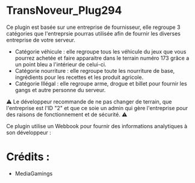 # TransNoveur_Plug294

Ce plugin est basée sur une entreprise de fournisseur, elle regroupe 3 catégories que l'entreprsie pourras utilisée afin de fournir les diverses entreprise de votre serveur.
- Catégorie véhicule : elle regroupe tous les véhicule du jeux que vous pourrez achetée et faire apparaitre dans le terrain numéro 173 grâce a un point bleu a l'intérieur de celui-ci.
- Catégorie nourriture : elle regroupe toute les nourriture de base, ingrédients pour les recettes et les produit agricole.
- Catégorie Illégal : elle regroupe arme, drogue et billet pour fournir les gangs et autre personne du serveur.

⚠️ Le développeur recommande de ne pas changer de terrain, que l'entreprise est l'ID "2" et que ce soie un admin qui gère l'entreprise pour des raisons de fonctionnement et de sécurité. ⚠️

Ce plugin utilise un Webbook pour fournir des informations analytiques à son développeur :

# Crédits :
- MediaGamings
